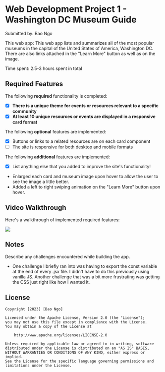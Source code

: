 # Web Development Project 1 - Washington DC Museum Guide

Submitted by: Bao Ngo

This web app: This web app lists and summarizes all of the most popular museums in the capital of the United States of America, Washington DC. There are also links attached in the "Learn More" button as well as on the image. 

Time spent: 2.5-3 hours spent in total

## Required Features

The following **required** functionality is completed:

- [x] **There is a unique theme for events or resources relevant to a specific community**
- [x] **At least 10 unique resources or events are displayed in a responsive card format**

The following **optional** features are implemented:

- [x] Buttons or links to a related resources are on each card component
- [ ] The site is responsive for both desktop and mobile formats

The following **additional** features are implemented:

* [x] List anything else that you added to improve the site's functionality!
- Enlarged each card and museum image upon hover to allow the user to see the image a little better.
- Added a left to right swiping animation on the "Learn More" button upon hover. 

## Video Walkthrough

Here's a walkthrough of implemented required features:

![](https://github.com/bngo01/web102/blob/main/Projects/community_board/src/assets/walkthrough.gif)

<!-- Replace this with whatever GIF tool you used! -->
<!-- GIF created with ...  ScreenToGif -->
<!-- Recommended tools:
[Kap](https://getkap.co/) for macOS
[ScreenToGif](https://www.screentogif.com/) for Windows
[peek](https://github.com/phw/peek) for Linux. -->

## Notes

Describe any challenges encountered while building the app.
- One challenge I briefly ran into was having to export the const variable at the end of every .jsx file. I didn't have to do this previously using vanilla JS. Another challenge that was a bit more frustrating was getting the CSS just right like how I wanted it.

## License

    Copyright [2023] [Bao Ngo]

    Licensed under the Apache License, Version 2.0 (the "License");
    you may not use this file except in compliance with the License.
    You may obtain a copy of the License at

        http://www.apache.org/licenses/LICENSE-2.0

    Unless required by applicable law or agreed to in writing, software
    distributed under the License is distributed on an "AS IS" BASIS,
    WITHOUT WARRANTIES OR CONDITIONS OF ANY KIND, either express or implied.
    See the License for the specific language governing permissions and
    limitations under the License.